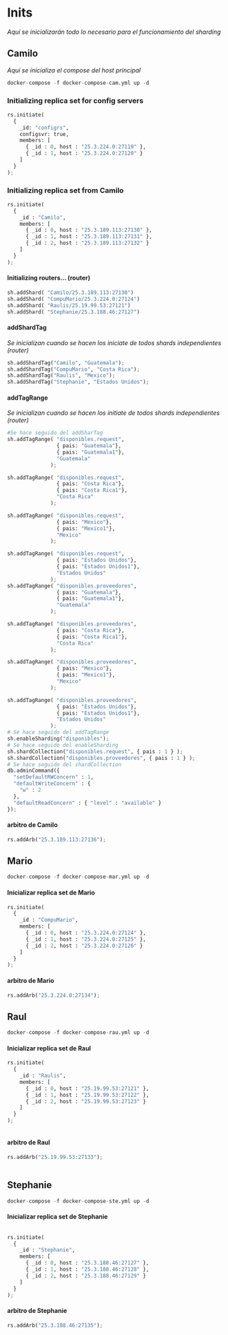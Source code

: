 # Inits 
*Aquí se inicializarán todo lo necesario para el funcionamiento del sharding*
## Camilo
*Aquí se inicializa el compose del host principal*
```python
docker-compose -f docker-compose-cam.yml up -d
```

### Initializing replica set for config servers
```python
rs.initiate(
  {
    _id: "configrs",
    configsvr: true,
    members: [
      { _id : 0, host : "25.3.224.0:27119" },
      { _id : 1, host : "25.3.224.0:27120" }
    ]
  }
);
```


### Initializing replica set from Camilo
```python
rs.initiate(
  {
    _id : "Camilo",
    members: [
      { _id : 0, host : "25.3.189.113:27130" },
      { _id : 1, host : "25.3.189.113:27131" },
      { _id : 2, host : "25.3.189.113:27132" } 
    ]
  }
);
```

#### Initializing routers... (router)
```python
sh.addShard( "Camilo/25.3.189.113:27130")
sh.addShard( "CompuMario/25.3.224.0:27124")
sh.addShard( "Raulis/25.19.99.53:27121")
sh.addShard( "Stephanie/25.3.188.46:27127")
```

#### addShardTag
*Se inicializan cuando se hacen los iniciate de todos shards independientes (router)*

```python
sh.addShardTag("Camilo", "Guatemala");
sh.addShardTag("CompuMario", "Costa Rica");
sh.addShardTag("Raulis", "Mexico");
sh.addShardTag("Stephanie", "Estados Unidos");

```
#### addTagRange
*Se inicializan cuando se hacen los initiate de todos shards independientes (router)*

```python
#Se hace seguido del addSharTag
sh.addTagRange( "disponibles.request",
                { pais: "Guatemala"},
                { pais: "Guatemala1"},
                "Guatemala"
              );

sh.addTagRange( "disponibles.request",
                { pais: "Costa Rica"},
                { pais: "Costa Rica1"},
                "Costa Rica"
              );

sh.addTagRange( "disponibles.request",
                { pais: "Mexico"},
                { pais: "Mexico1"},
                "Mexico"
              );

sh.addTagRange( "disponibles.request",
                { pais: "Estados Unidos"},
                { pais: "Estados Unidos1"},
                "Estados Unidos"
              );
sh.addTagRange( "disponibles.proveedores",
                { pais: "Guatemala"},
                { pais: "Guatemala1"},
                "Guatemala"
              );

sh.addTagRange( "disponibles.proveedores",
                { pais: "Costa Rica"},
                { pais: "Costa Rica1"},
                "Costa Rica"
              );

sh.addTagRange( "disponibles.proveedores",
                { pais: "Mexico"},
                { pais: "Mexico1"},
                "Mexico"
              );

sh.addTagRange( "disponibles.proveedores",
                { pais: "Estados Unidos"},
                { pais: "Estados Unidos1"},
                "Estados Unidos"
              );
# Se hace seguido del addTagRange              
sh.enableSharding("disponibles");
# Se hace seguido del enableSharding
sh.shardCollection("disponibles.request", { pais : 1 } );
sh.shardCollection("disponibles.proveedores", { pais : 1 } );
# Se hace seguido del shardCollection
db.adminCommand({
  "setDefaultRWConcern" : 1,
  "defaultWriteConcern" : {
    "w" : 2
  },
  "defaultReadConcern" : { "level" : "available" }
});
```

#### arbitro de Camilo 
```python
rs.addArb("25.3.189.113:27136");

```

## Mario
```python
docker-compose -f docker-compose-mar.yml up -d
```
#### Inicializar replica set de Mario
```python
rs.initiate(
  {
    _id : "CompuMario",
    members: [
      { _id : 0, host : "25.3.224.0:27124" },
      { _id : 1, host : "25.3.224.0:27125" },
      { _id : 2, host : "25.3.224.0:27126" } 
    ]
  }
);

```
#### arbitro de Mario
```python
rs.addArb("25.3.224.0:27134");

```

## Raul
```python
docker-compose -f docker-compose-rau.yml up -d
```
#### Inicializar replica set de Raul
```python
rs.initiate(
  {
    _id : "Raulis",
    members: [
      { _id : 0, host : "25.19.99.53:27121" },
      { _id : 1, host : "25.19.99.53:27122" },
      { _id : 2, host : "25.19.99.53:27123" } 
    ]
  }
);
  
  ```

#### arbitro de Raul
```python
rs.addArb("25.19.99.53:27133");
  
  ```

## Stephanie
```python
docker-compose -f docker-compose-ste.yml up -d
```
#### Inicializar replica set de Stephanie
```python

rs.initiate(
  {
    _id : "Stephanie",
    members: [
      { _id : 0, host : "25.3.188.46:27127" },
      { _id : 1, host : "25.3.188.46:27128" },
      { _id : 2, host : "25.3.188.46:27129" } 
    ]
  }
);

```
#### arbitro de Stephanie
```python
rs.addArb("25.3.188.46:27135");

```